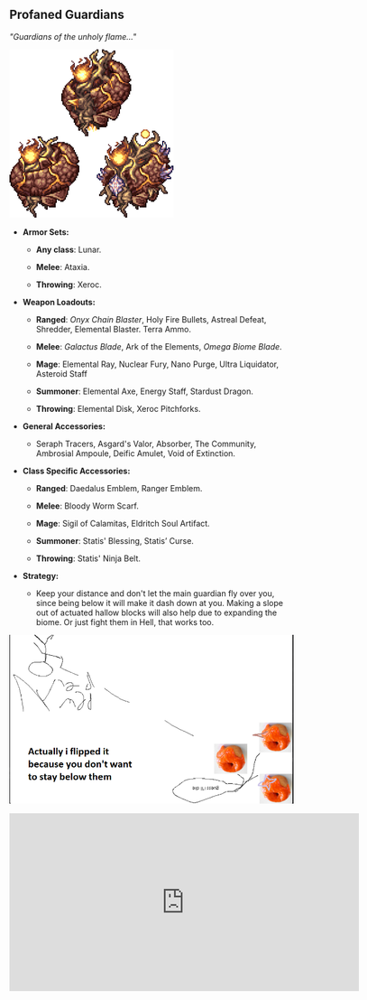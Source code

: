 ## Profaned Guardians

*"Guardians of the unholy flame…"*

![image alt text](../public/BMbpD6rCZ1qoniF20u7H2A_img_61.png)

* **Armor Sets:**

    * **Any class**: Lunar.

    * **Melee**: Ataxia.

    * **Throwing**: Xeroc.

* **Weapon Loadouts:**

    * **Ranged**: *Onyx Chain Blaster*, Holy Fire Bullets, Astreal Defeat, Shredder, Elemental Blaster. Terra Ammo.

    * **Melee**: *Galactus Blade*, Ark of the Elements, *Omega Biome Blade*.

    * **Mage**: Elemental Ray, Nuclear Fury, Nano Purge, Ultra Liquidator, Asteroid Staff

    * **Summoner**: Elemental Axe, Energy Staff, Stardust Dragon.

    * **Throwing**: Elemental Disk, Xeroc Pitchforks.

* **General Accessories:**

    * Seraph Tracers, Asgard's Valor, Absorber, The Community, Ambrosial Ampoule, Deific Amulet, Void of Extinction.

* **Class Specific Accessories:**

    * **Ranged**: Daedalus Emblem, Ranger Emblem.

    * **Melee**: Bloody Worm Scarf.

    * **Mage**: Sigil of Calamitas, Eldritch Soul Artifact.

    * **Summoner**: Statis' Blessing, Statis’ Curse.

    * **Throwing**: Statis' Ninja Belt.

* **Strategy:**

    * Keep your distance and don't let the main guardian fly over you, since being below it will make it dash down at you. Making a slope out of actuated hallow blocks will also help due to expanding the biome. Or just fight them in Hell, that works too.

![image alt text](../public/BMbpD6rCZ1qoniF20u7H2A_img_62.png)

<div align="center"><iframe width="620" height="315" src="https://www.youtube.com/embed/9TuWfjE9IU8" frameborder="0" allowfullscreen></iframe></div>
